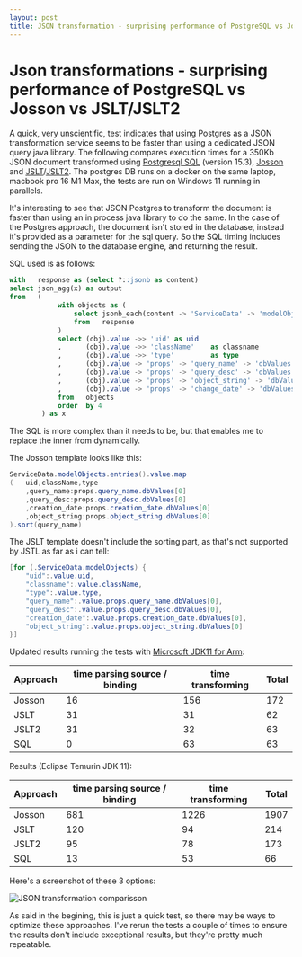 ```yaml
---
layout: post
title: JSON transformation - surprising performance of PostgreSQL vs Josson vs JSLT/JSLT2
---
```


# Json transformations - surprising performance of PostgreSQL vs Josson vs JSLT/JSLT2

A quick, very unscientific, test indicates that using Postgres as a JSON transformation service seems to be faster than using a dedicated JSON query java library. The following compares execution times for a 350Kb JSON document transformed using [Postgresql SQL][3] (version 15.3), [Josson][1] and [JSLT][2]/[JSLT2][4]. The postgres DB runs on a docker on the same laptop, macbook pro 16 M1 Max, the tests are run on Windows 11 running in parallels.

It's interesting to see that JSON Postgres to transform the document is faster than using an in process java library to do the same. In the case of the Postgres approach, the document isn't stored in the database, instead it's provided as a parameter for the sql query. So the SQL timing includes sending the JSON to the database engine, and returning the result.

SQL used is as follows:

```sql
with   response as (select ?::jsonb as content)
select json_agg(x) as output
from   (    
            with objects as (
                select jsonb_each(content -> 'ServiceData' -> 'modelObjects') as obj
                from   response
            )
            select (obj).value ->> 'uid' as uid
            ,      (obj).value ->> 'className'    as classname
            ,      (obj).value ->> 'type'         as type
            ,      (obj).value -> 'props' -> 'query_name' -> 'dbValues' ->> 0   as query_name
            ,      (obj).value -> 'props' -> 'query_desc' -> 'dbValues' ->> 0   as query_desc
            ,      (obj).value -> 'props' -> 'object_string' -> 'dbValues' ->> 0   as object_string
            ,      (obj).value -> 'props' -> 'change_date' -> 'dbValues' ->> 0   as change_date
            from   objects
            order  by 4
        ) as x
```

The SQL is more complex than it needs to be, but that enables me to replace the inner from dynamically.

The Josson template looks like this:

```java
ServiceData.modelObjects.entries().value.map
(   uid,className,type
    ,query_name:props.query_name.dbValues[0]
    ,query_desc:props.query_desc.dbValues[0]
    ,creation_date:props.creation_date.dbValues[0]
    ,object_string:props.object_string.dbValues[0]
).sort(query_name)
```

The JSLT template doesn't include the sorting part, as that's not supported by JSTL as far as i can tell:

```java
[for (.ServiceData.modelObjects) {
    "uid":.value.uid,
    "classname":.value.className,
    "type":.value.type,
    "query_name":.value.props.query_name.dbValues[0],
    "query_desc":.value.props.query_desc.dbValues[0],
    "creation_date":.value.props.creation_date.dbValues[0],
    "object_string":.value.props.object_string.dbValues[0]
}]
```

Updated results running the tests with [Microsoft JDK11 for Arm](5):

| Approach | time parsing source / binding | time transforming | Total |
|----------|-------------------------------|-------------------|-------|
| Josson   |                            16 |               156 |   172 |
| JSLT     |                            31 |                31 |    62 |
| JSLT2    |                            31 |                32 |    63 |
| SQL      |                             0 |                63 |    63 |

Results (Eclipse Temurin JDK 11):

| Approach | time parsing source / binding | time transforming | Total |
|----------|-------------------------------|-------------------|-------|
| Josson   |                           681 |              1226 |  1907 |
| JSLT     |                           120 |                94 |   214 |
| JSLT2    |                            95 |                78 |   173 |
| SQL      |                            13 |                53 |    66 |

Here's a screenshot of these 3 options:

![JSON transformation comparisson](/blog/assets/2023-08-25-json-transformation-pgsql-josson-jslt.png)

As said in the begining, this is just a quick test, so there may be ways to optimize these approaches. I've rerun the tests a couple of times to ensure the results don't include exceptional results, but they're pretty much repeatable. 


[1]: https://github.com/octomix/josson
[2]: https://github.com/schibsted/jslt
[3]: https://www.postgresql.org/docs/current/functions-json.html
[4]: https://github.com/tonysparks/jslt2
[5]: https://learn.microsoft.com/en-us/java/openjdk/download